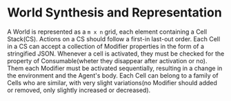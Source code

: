# World Synthesis and Representation

A World is represented as a `m x n` grid, each element containing a Cell Stack(CS). Actions on a CS should follow a first-in last-out order. Each Cell in a CS can accept a collection of Modifier properties in the form of a stringified JSON. Whenever a cell is activated, they must be checked for the property of Consumable(wheter they disappear after activation or no). Them each Modifier must be activated sequentially, resulting in a change in the environment and the Agent's body. Each Cell can belong to a family of Cells who are similar, with very slight variations(no Modifier should added or removed, only slightly increased or decreased).
